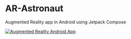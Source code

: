 # AR-Astronaut
Augmented Reality app in Android using Jetpack Compose

[![Augmented Reality Android App](https://img.youtube.com/vi/YOUTUBE_VIDEO_ID_HERE/0.jpg)](https://www.youtube.com/watch?v=t1EzEoUNyVg)
